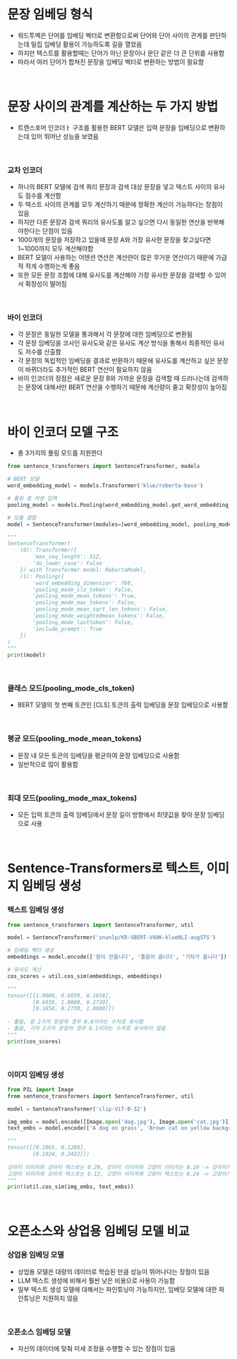 # 문장 임베딩 형식
- 워드투벡은 단어를 임베딩 벡터로 변환함으로써 단어와 단어 사이의 관계를 판단하는데 밀집 임베딩 활용이 가능하도록 길을 열었음
- 하지만 텍스트를 활용할때는 단어가 아닌 문장이나 문단 같은 더 큰 단위를 사용함
- 따라서 여러 단어가 합쳐진 문장을 임베딩 벡터로 변환하는 방법이 필요함

<br>

# 문장 사이의 관계를 계산하는 두 가지 방법
- 트랜스포머 인코더ㅏ 구조를 활용한 BERT 모델은 입력 문장을 임베딩으로 변환하는데 있어 뛰어난 성능을 보였음

<br>

### 교차 인코더
- 하나의 BERT 모델에 검색 쿼리 문장과 검색 대상 문장을 넣고 텍스트 사이의 유사도 점수를 계산함
- 두 텍스트 사이의 관계를 모두 계산하기 때문에 정확한 계산이 가능하다는 장점이 있음
- 하지만 다른 문장과 검색 쿼리의 유사도를 알고 싶으면 다시 동일한 연산을 반복해야한다는 단점이 있음
- 1000개의 문장을 저장하고 있을때 문장 A와 가장 유사한 문장을 찾고싶다면 1~1000까지 모두 계산해야함
- BERT 모델이 사용하는 어텐션 연산은 계산랸이 많은 무거운 연산이기 때문에 가급적 적게 수행하는게 좋음
- 또한 모든 문장 조합에 대해 유사도를 계산해야 가장 유사한 문장을 검색할 수 있어서 확장성이 떨어짐

<br>

### 바이 인코더
- 각 문장은 동일한 모델을 통과해서 각 문장에 대한 임베딩으로 변환됨
- 각 문장 임베딩을 코사인 유사도와 같은 유사도 계산 방식을 통해서 최종적인 유사도 저수를 산출함
- 각 문장의 독립적인 임베딩을 결과로 반환하기 때문에 유사도를 계산하고 싶은 문장이 바뀌더라도 추가적인 BERT 연산이 필요하지 않음
- 바이 인코더의 장점은 새로운 문장 B와 가까운 문장을 검색할 때 드러나는데 검색하는 문장에 대해서만 BERT 연산을 수행하기 때문에 계산량이 줄고 확장성이 높아짐

<br>

# 바이 인코더 모델 구조
- 총 3가지의 풀링 모드를 지원한다
```python
from sentence_transformers import SentenceTransformer, models

# BERT 모델
word_embedding_model = models.Transformer('klue/roberta-base')

# 풀링 층 차원 입력
pooling_model = models.Pooling(word_embedding_model.get_word_embedding_dimension())

# 모듈 결합
model = SentenceTransformer(modules=[word_embedding_model, pooling_model])

"""
SentenceTransformer(
    (0): Transformer({
        'max_seq_length': 512, 
        'do_lower_case': False
    }) with Transformer model: RobertaModel,
    (1): Pooling({
        'word_embedding_dimension': 768,
        'pooling_mode_cls_token': False,
        'pooling_mode_mean_tokens': True,
        'pooling_mode_max_tokens': False, 
        'pooling_mode_mean_sqrt_len_tokens': False, 
        'pooling_mode_weightedmean_tokens': False, 
        'pooling_mode_lasttoken': False, 
        'include_prompt': True
    })
)
"""
print(model)
```

<br>

### 클래스 모드(pooling_mode_cls_token)
- BERT 모델의 첫 번째 토큰인 [CLS] 토큰의 출력 임베딩을 문장 임베딩으로 사용함

<br>

### 평균 모드(pooling_mode_mean_tokens)
- 문장 내 모든 토큰의 임베딩을 평균하여 문장 임베딩으로 사용함
- 일반적으로 많이 활용함

<br>

### 최대 모드(pooling_mode_max_tokens)
- 모든 입력 토큰의 출력 임베딩에서 문장 길이 방향에서 최댓값을 찾아 문장 임베딩으로 사용

<br>

# Sentence-Transformers로 텍스트, 이미지 임베딩 생성
### 텍스트 임베딩 생성
```python
from sentence_transformers import SentenceTransformer, util

model = SentenceTransformer('snunlp/KR-SBERT-V40K-klueNLI-augSTS')

# 임베딩 벡터 생성
embeddings = model.encode(['잠이 안옵니다', '졸음이 옵니다', '기차가 옵니다'])

# 유사도 계산
cos_scores = util.cos_sim(embeddings, embeddings)

"""
tensor([[1.0000, 0.6039, 0.1658],
        [0.6039, 1.0000, 0.2730],
        [0.1658, 0.2730, 1.0000]])
    
- 졸음, 잠 2가지 문장의 경우 0.6이라는 수치로 유사함
- 졸음, 기차 2가지 문장의 경우 0.1이라는 수치로 유사하지 않음
"""
print(cos_scores)
```

<br>

### 이미지 임베딩 생성
```python
from PIL import Image
from sentence_transformers import SentenceTransformer, util

model = SentenceTransformer('clip-ViT-B-32')

img_embs = model.encode([Image.open('dog.jpg'), Image.open('cat.jpg')])
text_embs = model.encode(['A dog on grass', 'Brown cat on yellow background'])

"""
tensor([[0.2965, 0.1280],
        [0.1924, 0.2422]])
        
강아지 이미지와 강아지 텍스트는 0.29, 강아지 이미지와 고양이 이미지는 0.19 -> 강아지가 유사도가 더 높음
고양이 이미지와 강아지 텍스트는 0.12, 고양이 이미지와 고양이 텍스트는 0.24 -> 고양이가 유사도가 더 높음
"""
print(util.cos_sim(img_embs, text_embs))
```

<br>

# 오픈소스와 상업용 임베딩 모델 비교
### 상업용 임베딩 모델
- 상업용 모델은 대량의 데이터로 학습된 만큼 성능이 뛰어나다는 장점이 있음
- LLM 텍스트 생성에 비해서 훨씬 낮은 비용으로 사용이 가능함
- 일부 텍스트 생성 모델에 대해서는 파인튜닝이 가능하지만, 임베딩 모델에 대한 파인튜닝은 지원하지 않음

<br>

### 오픈소스 임베딩 모델
- 자신의 데이터에 맞춰 미세 조정을 수행할 수 있는 장점이 있음
